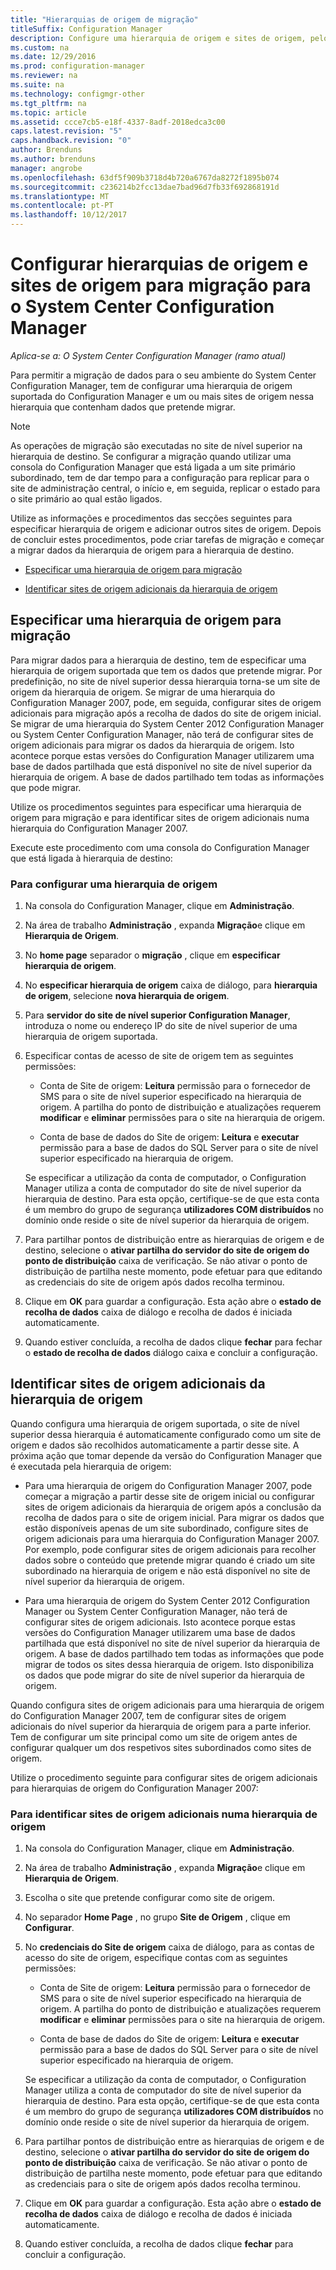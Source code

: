 ```yaml
---
title: "Hierarquias de origem de migração"
titleSuffix: Configuration Manager
description: Configure uma hierarquia de origem e sites de origem, pelo que pode migrar dados para o seu ambiente do System Center Configuration Manager.
ms.custom: na
ms.date: 12/29/2016
ms.prod: configuration-manager
ms.reviewer: na
ms.suite: na
ms.technology: configmgr-other
ms.tgt_pltfrm: na
ms.topic: article
ms.assetid: ccce7cb5-e18f-4337-8adf-2018edca3c00
caps.latest.revision: "5"
caps.handback.revision: "0"
author: Brenduns
ms.author: brenduns
manager: angrobe
ms.openlocfilehash: 63df5f909b3718d4b720a6767da8272f1895b074
ms.sourcegitcommit: c236214b2fcc13dae7bad96d7fb33f692868191d
ms.translationtype: MT
ms.contentlocale: pt-PT
ms.lasthandoff: 10/12/2017
---
```

# <a name="configure-source-hierarchies-and-source-sites-for-migration-to-system-center-configuration-manager"></a>Configurar hierarquias de origem e sites de origem para migração para o System Center Configuration Manager

*Aplica-se a: O System Center Configuration Manager (ramo atual)*

Para permitir a migração de dados para o seu ambiente do System Center Configuration Manager, tem de configurar uma hierarquia de origem suportada do Configuration Manager e um ou mais sites de origem nessa hierarquia que contenham dados que pretende migrar.  

> [!NOTE]  
>  As operações de migração são executadas no site de nível superior na hierarquia de destino. Se configurar a migração quando utilizar uma consola do Configuration Manager que está ligada a um site primário subordinado, tem de dar tempo para a configuração para replicar para o site de administração central, o início e, em seguida, replicar o estado para o site primário ao qual estão ligados.  

 Utilize as informações e procedimentos das secções seguintes para especificar hierarquia de origem e adicionar outros sites de origem. Depois de concluir estes procedimentos, pode criar tarefas de migração e começar a migrar dados da hierarquia de origem para a hierarquia de destino.  

-   [Especificar uma hierarquia de origem para migração](#BKBM_ConfigSrcHierarchy)  

-   [Identificar sites de origem adicionais da hierarquia de origem](#BKBM_ConfigSrcSites)  

##  <a name="BKBM_ConfigSrcHierarchy"></a>Especificar uma hierarquia de origem para migração  
 Para migrar dados para a hierarquia de destino, tem de especificar uma hierarquia de origem suportada que tem os dados que pretende migrar. Por predefinição, no site de nível superior dessa hierarquia torna-se um site de origem da hierarquia de origem. Se migrar de uma hierarquia do Configuration Manager 2007, pode, em seguida, configurar sites de origem adicionais para migração após a recolha de dados do site de origem inicial. Se migrar de uma hierarquia do System Center 2012 Configuration Manager ou System Center Configuration Manager, não terá de configurar sites de origem adicionais para migrar os dados da hierarquia de origem. Isto acontece porque estas versões do Configuration Manager utilizarem uma base de dados partilhada que está disponível no site de nível superior da hierarquia de origem. A base de dados partilhado tem todas as informações que pode migrar.  

 Utilize os procedimentos seguintes para especificar uma hierarquia de origem para migração e para identificar sites de origem adicionais numa hierarquia do Configuration Manager 2007.  

 Execute este procedimento com uma consola do Configuration Manager que está ligada à hierarquia de destino:  

### <a name="to-configure-a-source-hierarchy"></a>Para configurar uma hierarquia de origem   

1.  Na consola do Configuration Manager, clique em **Administração**.  

2.  Na área de trabalho **Administração** , expanda **Migração**e clique em **Hierarquia de Origem**.  

3.  No **home page** separador o **migração** , clique em **especificar hierarquia de origem**.  

4.  No **especificar hierarquia de origem** caixa de diálogo, para **hierarquia de origem**, selecione **nova hierarquia de origem**.  

5.  Para **servidor do site de nível superior Configuration Manager**, introduza o nome ou endereço IP do site de nível superior de uma hierarquia de origem suportada.  

6.  Especificar contas de acesso de site de origem tem as seguintes permissões:  

    -   Conta de Site de origem: **Leitura** permissão para o fornecedor de SMS para o site de nível superior especificado na hierarquia de origem. A partilha do ponto de distribuição e atualizações requerem **modificar** e **eliminar** permissões para o site na hierarquia de origem.

    -   Conta de base de dados do Site de origem: **Leitura** e **executar** permissão para a base de dados do SQL Server para o site de nível superior especificado na hierarquia de origem.  

     Se especificar a utilização da conta de computador, o Configuration Manager utiliza a conta de computador do site de nível superior da hierarquia de destino. Para esta opção, certifique-se de que esta conta é um membro do grupo de segurança **utilizadores COM distribuídos** no domínio onde reside o site de nível superior da hierarquia de origem.  

7.  Para partilhar pontos de distribuição entre as hierarquias de origem e de destino, selecione o **ativar partilha do servidor do site de origem do ponto de distribuição** caixa de verificação. Se não ativar o ponto de distribuição de partilha neste momento, pode efetuar para que editando as credenciais do site de origem após dados recolha terminou.  

8.  Clique em **OK** para guardar a configuração. Esta ação abre o **estado de recolha de dados** caixa de diálogo e recolha de dados é iniciada automaticamente.  

9. Quando estiver concluída, a recolha de dados clique **fechar** para fechar o **estado de recolha de dados** diálogo caixa e concluir a configuração.  

##  <a name="BKBM_ConfigSrcSites"></a>Identificar sites de origem adicionais da hierarquia de origem  
 Quando configura uma hierarquia de origem suportada, o site de nível superior dessa hierarquia é automaticamente configurado como um site de origem e dados são recolhidos automaticamente a partir desse site. A próxima ação que tomar depende da versão do Configuration Manager que é executada pela hierarquia de origem:  

-   Para uma hierarquia de origem do Configuration Manager 2007, pode começar a migração a partir desse site de origem inicial ou configurar sites de origem adicionais da hierarquia de origem após a conclusão da recolha de dados para o site de origem inicial. Para migrar os dados que estão disponíveis apenas de um site subordinado, configure sites de origem adicionais para uma hierarquia do Configuration Manager 2007. Por exemplo, pode configurar sites de origem adicionais para recolher dados sobre o conteúdo que pretende migrar quando é criado um site subordinado na hierarquia de origem e não está disponível no site de nível superior da hierarquia de origem.  

-   Para uma hierarquia de origem do System Center 2012 Configuration Manager ou System Center Configuration Manager, não terá de configurar sites de origem adicionais. Isto acontece porque estas versões do Configuration Manager utilizarem uma base de dados partilhada que está disponível no site de nível superior da hierarquia de origem. A base de dados partilhado tem todas as informações que pode migrar de todos os sites dessa hierarquia de origem. Isto disponibiliza os dados que pode migrar do site de nível superior da hierarquia de origem.  

Quando configura sites de origem adicionais para uma hierarquia de origem do Configuration Manager 2007, tem de configurar sites de origem adicionais do nível superior da hierarquia de origem para a parte inferior. Tem de configurar um site principal como um site de origem antes de configurar qualquer um dos respetivos sites subordinados como sites de origem.  

Utilize o procedimento seguinte para configurar sites de origem adicionais para hierarquias de origem do Configuration Manager 2007:  

### <a name="to-identify-additional-source-sites-in-the-source-hierarchy"></a>Para identificar sites de origem adicionais numa hierarquia de origem 

1.  Na consola do Configuration Manager, clique em **Administração**.  

2.  Na área de trabalho **Administração** , expanda **Migração**e clique em **Hierarquia de Origem**.  

3.  Escolha o site que pretende configurar como site de origem.  

4.  No separador **Home Page** , no grupo **Site de Origem** , clique em **Configurar**.  

5.  No **credenciais do Site de origem** caixa de diálogo, para as contas de acesso do site de origem, especifique contas com as seguintes permissões:  

    -   Conta de Site de origem: **Leitura** permissão para o fornecedor de SMS para o site de nível superior especificado na hierarquia de origem. A partilha do ponto de distribuição e atualizações requerem **modificar** e **eliminar** permissões para o site na hierarquia de origem.  

    -   Conta de base de dados do Site de origem: **Leitura** e **executar** permissão para a base de dados do SQL Server para o site de nível superior especificado na hierarquia de origem.  

    Se especificar a utilização da conta de computador, o Configuration Manager utiliza a conta de computador do site de nível superior da hierarquia de destino. Para esta opção, certifique-se de que esta conta é um membro do grupo de segurança **utilizadores COM distribuídos** no domínio onde reside o site de nível superior da hierarquia de origem.  

6.  Para partilhar pontos de distribuição entre as hierarquias de origem e de destino, selecione o **ativar partilha do servidor do site de origem do ponto de distribuição** caixa de verificação. Se não ativar o ponto de distribuição de partilha neste momento, pode efetuar para que editando as credenciais para o site de origem após dados recolha terminou.  

7. Clique em **OK** para guardar a configuração. Esta ação abre o **estado de recolha de dados** caixa de diálogo e recolha de dados é iniciada automaticamente.  

8.  Quando estiver concluída, a recolha de dados clique **fechar** para concluir a configuração.  
